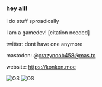 ### hey all!

i do stuff sproadically

I am a gamedev! [citation needed]

twitter: dont have one anymore

mastodon: @crazynoob458@mas.to

website: https://konkon.moe

![OS](https://img.shields.io/badge/OS-Arch-blue) ![OS](https://img.shields.io/badge/OS-MacOS-blue)
